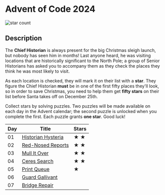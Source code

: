 # Advent of Code 2024

![star count](https://img.shields.io/endpoint?url=https%3A%2F%2Fraw.githubusercontent.com%2Fkata-gatame%2Fadvent-of-code%2Fmain%2F2024/stars.json)

## Description

The **Chief Historian** is always present for the big Christmas sleigh launch, but nobody has seen him in months! Last anyone heard, he was visiting locations that are historically significant to the North Pole; a group of Senior Historians has asked you to accompany them as they check the places they think he was most likely to visit.

As each location is checked, they will mark it on their list with a **star**. They figure the Chief Historian **must** be in one of the first fifty places they'll look, so in order to save Christmas, you need to help them get **fifty stars** on their list before Santa takes off on December 25th.

Collect stars by solving puzzles. Two puzzles will be made available on each day in the Advent calendar; the second puzzle is unlocked when you complete the first. Each puzzle grants **one star**. Good luck!


| Day | Title                                              | Stars |
|-----|----------------------------------------------------|-------|
| 01  | [Historian Hysteria](day-01/)                      | ★ ★  |
| 02  | [Red-Nosed Reports](day-02/)                       | ★ ★  |
| 03  | [Mull It Over](day-03/)                            | ★ ★  |
| 04  | [Ceres Search](day-04/)                            | ★ ★  |
| 05  | [Print Queue](day-05/)                             | ★    |
| 06  | [Guard Gallivant](day-06/)                         |       |
| 07  | [Bridge Repair](day-07/)                           |       |